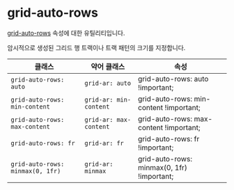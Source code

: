 # grid-auto-rows

[grid-auto-rows](https://developer.mozilla.org/en-US/docs/Web/CSS/grid-auto-rows) 속성에 대한 유틸리티입니다.

암시적으로 생성된 그리드 행 트랙이나 트랙 패턴의 크기를 지정합니다.

<table>
  <thead>
    <tr>
      <th scope="col">클래스</th>
      <th scope="col">약어 클래스</th>
      <th scope="col">속성</th>
    </tr>
  </thead>
  <tbody>
  <!-- grid-auto-rows: auto -->
<tr>
  <td><code>grid-auto-rows: auto</code></td>
  <td><code>grid-ar: auto</code></td>
  <td><span class="code">grid-auto-rows: auto !important;</span></td>
</tr>

<!-- grid-auto-rows: min-content -->
<tr>
  <td><code>grid-auto-rows: min-content</code></td>
  <td><code>grid-ar: min-content</code></td>
  <td><span class="code">grid-auto-rows: min-content !important;</span></td>
</tr>

<!-- grid-auto-rows: max-content -->
<tr>
  <td><code>grid-auto-rows: max-content</code></td>
  <td><code>grid-ar: max-content</code></td>
  <td><span class="code">grid-auto-rows: max-content !important;</span></td>
</tr>

<!-- grid-auto-rows: fr -->
<tr>
  <td><code>grid-auto-rows: fr</code></td>
  <td><code>grid-ar: fr</code></td>
  <td><span class="code">grid-auto-rows: fr !important;</span></td>
</tr>

<!-- grid-auto-rows: minmax(0, 1fr) -->
<tr>
  <td><code>grid-auto-rows: minmax(0, 1fr)</code></td>
  <td><code>grid-ar: minmax</code></td>
  <td><span class="code">grid-auto-rows: minmax(0, 1fr) !important;</span></td>
</tr>

  </tbody>

</table>
